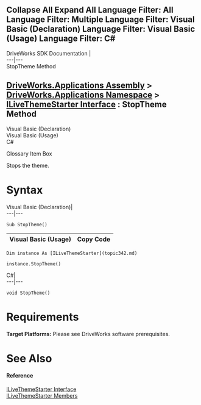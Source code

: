        

 Collapse All Expand All  Language Filter: All  Language Filter: Multiple  Language Filter: Visual Basic (Declaration) Language Filter: Visual Basic (Usage) Language Filter: C#  
---  
DriveWorks SDK Documentation  |   
---|---  
StopTheme Method   
  
[DriveWorks.Applications Assembly](topic13.md) > [DriveWorks.Applications Namespace](topic16.md) > [ILiveThemeStarter Interface](topic342.md) : StopTheme Method  
---  
  
Visual Basic (Declaration)    
Visual Basic (Usage)    
C# 

Glossary Item Box

Stops the theme. 

# Syntax

Visual Basic (Declaration)|   
---|---  
      
    
    Sub StopTheme()   
  
Visual Basic (Usage)| Copy Code  
---|---  
      
    
    Dim instance As [ILiveThemeStarter](topic342.md)
     
    instance.StopTheme()  
  
C#|   
---|---  
      
    
    void StopTheme()  
  
# Requirements

**Target Platforms:** Please see DriveWorks software prerequisites.

# See Also

#### Reference

[ILiveThemeStarter Interface](topic342.md)   
[ILiveThemeStarter Members](topic343.md)


